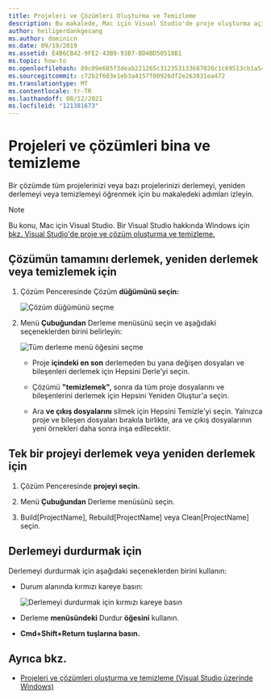 ```yaml
---
title: Projeleri ve Çözümleri Oluşturma ve Temizleme
description: Bu makalede, Mac için Visual Studio'de proje oluşturma açık Mac için Visual Studio
author: heiligerdankgesang
ms.author: dominicn
ms.date: 09/19/2019
ms.assetid: E4B6CB42-9FE2-43B9-93B7-BD4BD50518B1
ms.topic: how-to
ms.openlocfilehash: 89c09e685f3deab221265c312353133687026c1c69513cb1a547e7e18c3df74f
ms.sourcegitcommit: c72b2f603e1eb3a4157f00926df2e263831ea472
ms.translationtype: MT
ms.contentlocale: tr-TR
ms.lasthandoff: 08/12/2021
ms.locfileid: "121381673"
---
```

# <a name="building-and-cleaning-projects-and-solutions"></a>Projeleri ve çözümleri bina ve temizleme

Bir çözümde tüm projelerinizi veya bazı projelerinizi derlemeyi, yeniden derlemeyi veya temizlemeyi öğrenmek için bu makaledeki adımları izleyin.

> [!NOTE]
> Bu konu, Mac için Visual Studio. Bir Visual Studio hakkında Windows için [bkz. Visual Studio'de proje ve çözüm oluşturma ve temizleme.](/visualstudio/ide/building-and-cleaning-projects-and-solutions-in-visual-studio)

## <a name="to-build-rebuild-or-clean-an-entire-solution"></a>Çözümün tamamını derlemek, yeniden derlemek veya temizlemek için

1. Çözüm Penceresinde Çözüm **düğümünü seçin:**

    ![Çözüm düğümünü seçme](media/compiling-and-building-image1.png)

2. Menü **Çubuğundan** Derleme menüsünü seçin ve aşağıdaki seçeneklerden birini belirleyin:

    ![Tüm derleme menü öğesini seçme](media/compiling-and-building-image2.png)

    * Proje **içindeki en son** derlemeden bu yana değişen dosyaları ve bileşenleri derlemek için Hepsini Derle'yi seçin.

    * Çözümü **"temizlemek",** sonra da tüm proje dosyalarını ve bileşenlerini derlemek için Hepsini Yeniden Oluştur'a seçin.

    * Ara **ve çıkış dosyalarını** silmek için Hepsini Temizle'yi seçin. Yalnızca proje ve bileşen dosyaları bırakıla birlikte, ara ve çıkış dosyalarının yeni örnekleri daha sonra inşa edilecektir.

## <a name="to-build-or-rebuild-a-single-project"></a>Tek bir projeyi derlemek veya yeniden derlemek için

1. Çözüm Penceresinde **projeyi seçin.**

2. Menü **Çubuğundan** Derleme menüsünü seçin.

3. Build[ProjectName], Rebuild[ProjectName] veya Clean[ProjectName] seçin.

## <a name="to-stop-a-build"></a>Derlemeyi durdurmak için

Derlemeyi durdurmak için aşağıdaki seçeneklerden birini kullanın:

* Durum alanında kırmızı kareye basın:

    ![Derlemeyi durdurmak için kırmızı kareye basın](media/compiling-and-building-image3.png)

* Derleme **menüsündeki** Durdur **öğesini** kullanın.

* **Cmd+Shift+Return tuşlarına basın.**

## <a name="see-also"></a>Ayrıca bkz.

- [Projeleri ve çözümleri oluşturma ve temizleme (Visual Studio üzerinde Windows)](/visualstudio/ide/building-and-cleaning-projects-and-solutions-in-visual-studio)